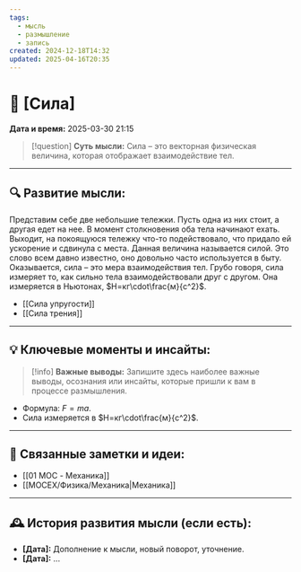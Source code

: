 ```yaml
---
tags:
  - мысль
  - размышление
  - запись
created: 2024-12-18T14:32
updated: 2025-04-16T20:35
---
```


# 💭  [Сила]

**Дата и время:** 2025-03-30 21:15

> [!question] **Суть мысли:**
> Сила – это векторная физическая величина, которая отображает взаимодействие тел.

---

## 🔍 Развитие мысли:

Представим себе две небольшие тележки. Пусть одна из них стоит, а другая едет на нее. В момент столкновения оба тела начинают ехать. Выходит, на покоящуюся тележку что-то подействовало, что придало ей ускорение и сдвинула с места. Данная величина называется силой. Это слово всем давно известно, оно довольно часто используется в быту. Оказывается, сила – это мера взаимодействия тел. Грубо говоря, сила измеряет то, как сильно тела взаимодействовали друг с другом. Она измеряется в Ньютонах, $Н=кг\cdot\frac{м}{с^2}$.

- [[Сила упругости]]
- [[Сила трения]]

---

## 💡 Ключевые моменты и инсайты:

> [!info] **Важные выводы:**
> Запишите здесь наиболее важные выводы, осознания или инсайты, которые пришли к вам в процессе размышления.

- Формула: $F=ma$.
- Сила измеряется в $Н=кг\cdot\frac{м}{с^2}$.

---

## 🔄 Связанные заметки и идеи:

- [[01 MOC - Механика]]
- [[MOCEX/Физика/Механика|Механика]]

---

## 🕰️ История развития мысли (если есть):

* **[Дата]:**  Дополнение к мысли, новый поворот, уточнение.
* **[Дата]:**  ...